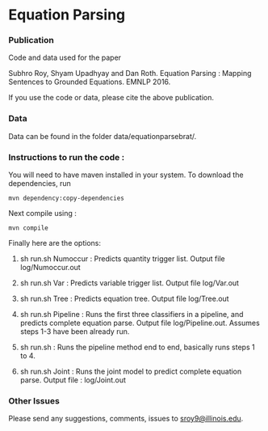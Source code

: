 # Equation Parsing


### Publication

Code and data used for the paper

Subhro Roy, Shyam Upadhyay and Dan Roth.
Equation Parsing : Mapping Sentences to Grounded Equations.
EMNLP 2016.

If you use the code or data, please cite the above publication.


### Data

Data can be found in the folder data/equationparsebrat/.


### Instructions to run the code :

You will need to have maven installed in your system. To download the 
dependencies, run

    mvn dependency:copy-dependencies
        
Next compile using : 
    
    mvn compile     

Finally here are the options:

1. sh run.sh Numoccur : Predicts quantity trigger list. Output file log/Numoccur.out

2. sh run.sh Var : Predicts variable trigger list. Output file log/Var.out

3. sh run.sh Tree : Predicts equation tree. Output file log/Tree.out

4. sh run.sh Pipeline : Runs the first three classifiers in a pipeline, and predicts complete equation parse. Output file log/Pipeline.out. Assumes steps 1-3 have been already run.

5. sh run.sh : Runs the pipeline method end to end, basically runs steps 1 to 4.

6. sh run.sh Joint : Runs the joint model to predict complete equation parse. Output file : log/Joint.out


### Other Issues

Please send any suggestions, comments, issues to sroy9@illinois.edu.





